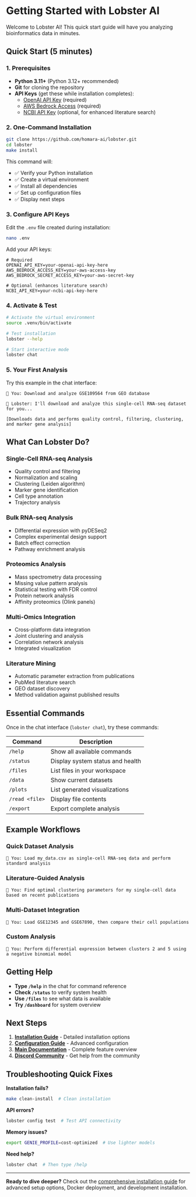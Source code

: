 # Getting Started with Lobster AI

Welcome to Lobster AI! This quick start guide will have you analyzing bioinformatics data in minutes.

## Quick Start (5 minutes)

### 1. Prerequisites
- **Python 3.11+** (Python 3.12+ recommended)
- **Git** for cloning the repository
- **API Keys** (get these while installation completes):
  - [OpenAI API Key](https://platform.openai.com/api-keys) (required)
  - [AWS Bedrock Access](https://console.aws.amazon.com/) (required)
  - [NCBI API Key](https://ncbiinsights.ncbi.nlm.nih.gov/2017/11/02/new-api-keys-for-the-e-utilities/) (optional, for enhanced literature search)

### 2. One-Command Installation

```bash
git clone https://github.com/homara-ai/lobster.git
cd lobster
make install
```

This command will:
- ✅ Verify your Python installation
- ✅ Create a virtual environment
- ✅ Install all dependencies
- ✅ Set up configuration files
- ✅ Display next steps

### 3. Configure API Keys

Edit the `.env` file created during installation:

```bash
nano .env
```

Add your API keys:
```env
# Required
OPENAI_API_KEY=your-openai-api-key-here
AWS_BEDROCK_ACCESS_KEY=your-aws-access-key
AWS_BEDROCK_SECRET_ACCESS_KEY=your-aws-secret-key

# Optional (enhances literature search)
NCBI_API_KEY=your-ncbi-api-key-here
```

### 4. Activate & Test

```bash
# Activate the virtual environment
source .venv/bin/activate

# Test installation
lobster --help

# Start interactive mode
lobster chat
```

### 5. Your First Analysis

Try this example in the chat interface:

```
🦞 You: Download and analyze GSE109564 from GEO database

🦞 Lobster: I'll download and analyze this single-cell RNA-seq dataset for you...

[Downloads data and performs quality control, filtering, clustering, and marker gene analysis]
```

## What Can Lobster Do?

### Single-Cell RNA-seq Analysis
- Quality control and filtering
- Normalization and scaling
- Clustering (Leiden algorithm)
- Marker gene identification
- Cell type annotation
- Trajectory analysis

### Bulk RNA-seq Analysis
- Differential expression with pyDESeq2
- Complex experimental design support
- Batch effect correction
- Pathway enrichment analysis

### Proteomics Analysis
- Mass spectrometry data processing
- Missing value pattern analysis
- Statistical testing with FDR control
- Protein network analysis
- Affinity proteomics (Olink panels)

### Multi-Omics Integration
- Cross-platform data integration
- Joint clustering and analysis
- Correlation network analysis
- Integrated visualization

### Literature Mining
- Automatic parameter extraction from publications
- PubMed literature search
- GEO dataset discovery
- Method validation against published results

## Essential Commands

Once in the chat interface (`lobster chat`), try these commands:

| Command | Description |
|---------|-------------|
| `/help` | Show all available commands |
| `/status` | Display system status and health |
| `/files` | List files in your workspace |
| `/data` | Show current datasets |
| `/plots` | List generated visualizations |
| `/read <file>` | Display file contents |
| `/export` | Export complete analysis |

## Example Workflows

### Quick Dataset Analysis
```
🦞 You: Load my_data.csv as single-cell RNA-seq data and perform standard analysis
```

### Literature-Guided Analysis
```
🦞 You: Find optimal clustering parameters for my single-cell data based on recent publications
```

### Multi-Dataset Integration
```
🦞 You: Load GSE12345 and GSE67890, then compare their cell populations
```

### Custom Analysis
```
🦞 You: Perform differential expression between clusters 2 and 5 using a negative binomial model
```

## Getting Help

- **Type `/help`** in the chat for command reference
- **Check `/status`** to verify system health
- **Use `/files`** to see what data is available
- **Try `/dashboard`** for system overview

## Next Steps

1. **[Installation Guide](02-installation.md)** - Detailed installation options
2. **[Configuration Guide](03-configuration.md)** - Advanced configuration
3. **[Main Documentation](../README.md)** - Complete feature overview
4. **[Discord Community](https://discord.gg/homaraai)** - Get help from the community

## Troubleshooting Quick Fixes

**Installation fails?**
```bash
make clean-install  # Clean installation
```

**API errors?**
```bash
lobster config test  # Test API connectivity
```

**Memory issues?**
```bash
export GENIE_PROFILE=cost-optimized  # Use lighter models
```

**Need help?**
```bash
lobster chat  # Then type /help
```

---

**Ready to dive deeper?** Check out the [comprehensive installation guide](02-installation.md) for advanced setup options, Docker deployment, and development installation.